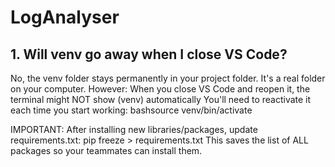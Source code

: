 # LogAnalyser

## 1. Will venv go away when I close VS Code?
No, the venv folder stays permanently in your project folder. It's a real folder on your computer.
However:
When you close VS Code and reopen it, the terminal might NOT show (venv) automatically
You'll need to reactivate it each time you start working: bashsource venv/bin/activate

IMPORTANT: After installing new libraries/packages, update requirements.txt:
pip freeze > requirements.txt
This saves the list of ALL packages so your teammates can install them.
